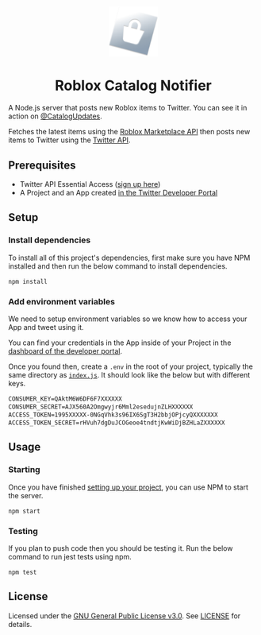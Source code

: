 <div align=center>
    <img width="100" alt="Roblox Catalog Notifier" src="assets/icon.png" />
    <h1>Roblox Catalog Notifier</h1>
</div>

A Node.js server that posts new Roblox items to Twitter. You can see it in action on [@CatalogUpdates](https://twitter.com/CatalogUpdates).

Fetches the latest items using the [Roblox Marketplace API](https://create.roblox.com/docs/projects/assets/api#marketplace-api) then posts new items to Twitter using the [Twitter API](https://developer.twitter.com/en/docs/twitter-api/getting-started/about-twitter-api).

## Prerequisites

* Twitter API Essential Access ([sign up here](https://t.co/signup))
* A Project and an App created [in the Twitter Developer Portal](https://developer.twitter.com/en/portal/dashboard)

## Setup

### Install dependencies

To install all of this project's dependencies, first make sure you have NPM installed and then run the below command to install dependencies.

```
npm install
```

### Add environment variables

We need to setup environment variables so we know how to access your App and tweet using it.

You can find your credentials in the App inside of your Project in the [dashboard of the developer portal](https://developer.twitter.com/en/portal/projects-and-apps).

Once you found then, create a `.env` in the root of your project, typically the same directory as [`index.js`](index.js). It should look like the below but with different keys.

```properties
CONSUMER_KEY=QAktM6W6DF6F7XXXXXX
CONSUMER_SECRET=AJX560A2Omgwyjr6Mml2esedujnZLHXXXXXX
ACCESS_TOKEN=1995XXXXX-0NGqVhk3s96IX6SgT3H2bbjOPjcyQXXXXXXX
ACCESS_TOKEN_SECRET=rHVuh7dgDuJCOGeoe4tndtjKwWiDjBZHLaZXXXXXX
```

## Usage

### Starting

Once you have finished [setting up your project](#setup), you can use NPM to start the server.

```
npm start
```

### Testing

If you plan to push code then you should be testing it. Run the below command to run jest tests using npm.

```
npm test
```

## License

Licensed under the [GNU General Public License v3.0](https://www.gnu.org/licenses/gpl-3.0). See [LICENSE](LICENSE) for details.
